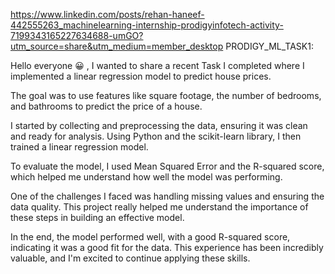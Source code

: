 https://www.linkedin.com/posts/rehan-haneef-442555263_machinelearning-internship-prodigyinfotech-activity-7199343165227634688-umGO?utm_source=share&utm_medium=member_desktop
PRODIGY_ML_TASK1:

Hello everyone 😀 , I wanted to share a recent Task I completed where I implemented a linear regression model to predict house prices.

The goal was to use features like square footage, the number of bedrooms, and bathrooms to predict the price of a house.

I started by collecting and preprocessing the data, ensuring it was clean and ready for analysis. Using Python and the scikit-learn library, I then trained a linear regression model.

To evaluate the model, I used Mean Squared Error and the R-squared score, which helped me understand how well the model was performing.

One of the challenges I faced was handling missing values and ensuring the data quality. This project really helped me understand the importance of these steps in building an effective model.

In the end, the model performed well, with a good R-squared score, indicating it was a good fit for the data. This experience has been incredibly valuable, and I'm excited to continue applying these skills.
